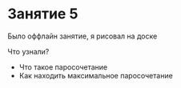  # Занятие 5
 
Было оффлайн занятие, я рисовал на доске

Что узнали?
* Что такое паросочетание
* Как находить максимальное паросочетание

